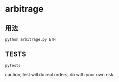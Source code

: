 # arbitrage

## 用法 ##

```
python arbitrage.py ETH
```

## TESTS ##

```
pytests 
```

caution, test will do real orders, do with your own risk.
